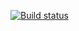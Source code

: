 [![Build status](https://ci.appveyor.com/api/projects/status/0h62b8c8h9pebamt?svg=true)](https://ci.appveyor.com/project/LuckyThief/homeworktesting-4)
